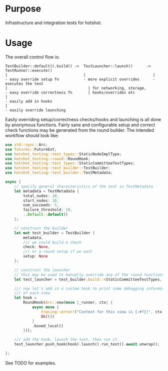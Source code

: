 # Purpose

Infrastructure and integration tests for hotshot.

# Usage

The overall control flow is:

```ignore
TestBuilder::default().build() ->  TestLauncher::launch()      -> TestRunner::execute()
|                                  |                              |
- easy override setup fn           - more explicit overrides      - executes the test
|                                    | for networking, storage,
- easy override correctness fn       | hooks/overrides etc
|
- easily add in hooks
|
- easily override launching
```

Easily overriding setup/correctness checks/hooks and launching is all done by anonymous functions. Fairly sane and configurable setup and correct check functions may be generated from the round builder. The intended workflow should look like:

```rust
use std::sync::Arc;
use futures::FutureExt;
use hotshot_testing::test_types::StaticNodeImplType;
use hotshot_testing::round::RoundHook;
use hotshot_testing::test_types::StaticCommitteeTestTypes;
use hotshot_testing::test_builder::TestBuilder;
use hotshot_testing::test_builder::TestMetadata;

async {
    // specify general characteristics of the test in TestMetadata
    let metadata = TestMetadata {
        total_nodes: 10,
        start_nodes: 10,
        num_succeeds: 5,
        failure_threshold: 10,
        ..Default::default()
    };

    // construct the builder
    let mut test_builder = TestBuilder {
        metadata,
        /// we could build a check
        check: None,
        /// or a round setup if we want
        setup: None
    };

    // construct the launcher
    // this may be used to manually override any of the round functions
    let test_launcher = test_builder.build::<StaticCommitteeTestTypes, StaticNodeImplType>();

    /// now let's add in a custom hook to print some debugging information at the beginning
    /// of each view
    let hook =
        RoundHook(Arc::new(move |_runner, ctx| {
            async move {
                tracing::error!("Context for this view is {:#?})", ctx);
                Ok(())
            }
            .boxed_local()
        }));

    /// add the hook, launch the test, then run it.
    test_launcher.push_hook(hook).launch().run_test().await.unwrap();

};
```

See TODO for examples.
